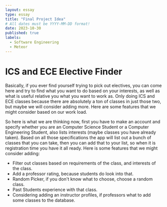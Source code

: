 ```yaml
---
layout: essay
type: essay
title: "Final Project Idea"
# All dates must be YYYY-MM-DD format!
date: 2023-10-30
published: true
labels:
  - Software Engineering
  - Meteor
---
```


# ICS and ECE Elective Finder

Basically, if you ever find yourself trying to pick out electives, you can come here and try to find what you want to do based on your interests, as well as what is useful relative you what you want to work as. Only doing ICS and ECE classes because there are absolutely a ton of classes in just those two, but maybe we will consider adding more. Here are some features that we might consider based on our work load.

So here is what we are thinking now, first you have to make an account and specify whether you are an Computer Science Student or a Computer Engineering Student, also lists interests (maybe classes you have already taken). Based on all those specifications the app will list out a bunch of classes that you can take, then you can add that to your list, so when it is registration time you have it all ready. Here is some features that we might consider adding:

* Filter out classes based on requirements of the class, and interests of the class.
* Add a professor rating, because students do look into that.
* Random Picker, if you don't know what to choose, choose a random class.
* Past Students experience with that class.
* Considering adding an instructor profiles, if professors what to add some classes to the database.